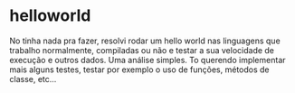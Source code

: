 # helloworld

No tinha nada pra fazer, resolvi rodar um hello world nas linguagens que trabalho normalmente, compiladas ou não e testar a sua velocidade
de execução e outros dados. Uma análise simples.
To querendo implementar mais alguns testes, testar por exemplo o uso de funções, métodos de classe, etc...

